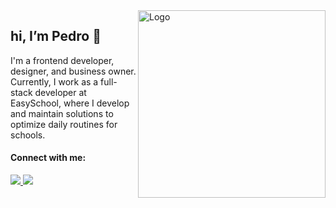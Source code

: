<img src="https://media.licdn.com/dms/image/v2/D4D16AQHhq5eGQx-5zg/profile-displaybackgroundimage-shrink_350_1400/B4DZaXC9akGsAY-/0/1746290862397?e=1751500800&v=beta&t=41_if9htNjPbgmS4S3u6HGr8WDDEEy40Uxlb_rCDC0U" width="300px" min-width="300px" max-width="300px" align="right" alt="Logo">

<h2>hi, I’m Pedro 👋</h2>

<p>
I'm a frontend developer, designer, and business owner. Currently, I work as a full-stack developer at EasySchool, where I develop and maintain solutions to optimize daily routines for schools.
</p>

<h4>Connect with me:</h4> 

<div align="left">
  <a href="https://www.instagram.com/pedrolucaslco/" target="_blank" alt="Instagram">
    <img src="https://img.shields.io/badge/-Instagram-000000?style=for-the-badge&logo=Instagram&logoColor=FFF"/>
  </a>
  
  <a href="https://www.linkedin.com/in/pedrolucaslcosta" alt="Linkedin">
    <img src="https://img.shields.io/badge/-Linkedin-000000?style=for-the-badge&logo=Linkedin&logoColor=FFF"/>
  </a>
  
  <!-- <a href="http://www.twitter.com/pedrolucaslco" alt="Twitter">
    <img src="https://img.shields.io/badge/-Twitter-000000?style=for-the-badge&logo=Twitter&logoColor=FFF"/>
  </a> -->
</div>
